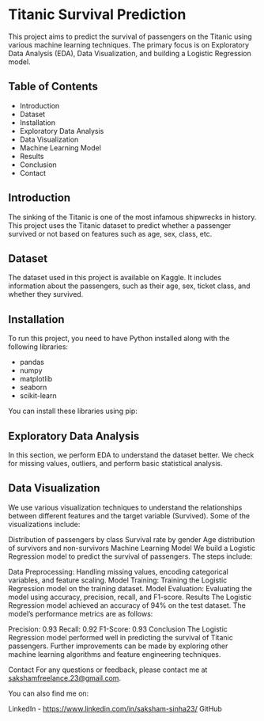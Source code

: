 # Titanic Survival Prediction

This project aims to predict the survival of passengers on the Titanic using various machine learning techniques. The primary focus is on Exploratory Data Analysis (EDA), Data Visualization, and building a Logistic Regression model.

## Table of Contents
- Introduction
- Dataset
- Installation
- Exploratory Data Analysis
- Data Visualization
- Machine Learning Model
- Results
- Conclusion
- Contact

## Introduction
The sinking of the Titanic is one of the most infamous shipwrecks in history. This project uses the Titanic dataset to predict whether a passenger survived or not based on features such as age, sex, class, etc.

## Dataset
The dataset used in this project is available on Kaggle. It includes information about the passengers, such as their age, sex, ticket class, and whether they survived.

## Installation
To run this project, you need to have Python installed along with the following libraries:
- pandas
- numpy
- matplotlib
- seaborn
- scikit-learn

You can install these libraries using pip:



## Exploratory Data Analysis
In this section, we perform EDA to understand the dataset better. We check for missing values, outliers, and perform basic statistical analysis.

## Data Visualization
We use various visualization techniques to understand the relationships between different features and the target variable (Survived). Some of the visualizations include:

Distribution of passengers by class
Survival rate by gender
Age distribution of survivors and non-survivors
Machine Learning Model
We build a Logistic Regression model to predict the survival of passengers. The steps include:

Data Preprocessing: Handling missing values, encoding categorical variables, and feature scaling.
Model Training: Training the Logistic Regression model on the training dataset.
Model Evaluation: Evaluating the model using accuracy, precision, recall, and F1-score.
Results
The Logistic Regression model achieved an accuracy of 94% on the test dataset. The model’s performance metrics are as follows:

Precision: 0.93
Recall: 0.92
F1-Score: 0.93
Conclusion
The Logistic Regression model performed well in predicting the survival of Titanic passengers. Further improvements can be made by exploring other machine learning algorithms and feature engineering techniques.

Contact
For any questions or feedback, please contact me at sakshamfreelance.23@gmail.com.

You can also find me on:

LinkedIn - https://www.linkedin.com/in/saksham-sinha23/
GitHub
